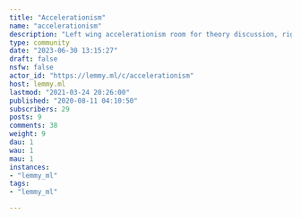 ```yaml
---
title: "Accelerationism" 
name: "accelerationism"
description: "Left wing accelerationism room for theory discussion, right wing accelerationism discussion is alowed but not endorsed. Any type of leftist people are welcome, nazis, neoliberals, neoreactionaries and the like get out.We also have a [Matrix](#lacc:matrix.org) and [Telegram](t.me/LeftAcc) groups!"
type: community
date: "2023-06-30 13:15:27"
draft: false
nsfw: false
actor_id: "https://lemmy.ml/c/accelerationism"
host: lemmy.ml
lastmod: "2021-03-24 20:26:00"
published: "2020-08-11 04:10:50"
subscribers: 29
posts: 9
comments: 38
weight: 9
dau: 1
wau: 1
mau: 1
instances:
- "lemmy_ml"
tags: 
- "lemmy_ml"

---
```

